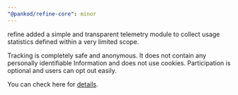 ```yaml
---
"@pankod/refine-core": minor
---
```


refine added a simple and transparent telemetry module to collect usage statistics defined within a very limited scope.

Tracking is completely safe and anonymous. It does not contain any personally identifiable Information and does not use cookies. Participation is optional and users can opt out easily.

You can check here for [details](https://refine.dev/docs/guides-and-concepts/telemetry/telemetry/).
